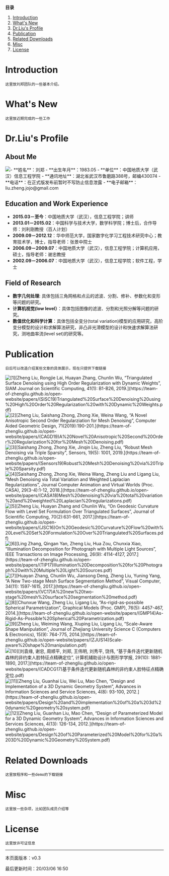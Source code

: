 **目录**
1. [Introduction](#introduction)
2. [What's New](#whats-new)
3. [Dr.Liu's Profile](#drlius-profile)
4. [Publication](#publication)
5. [Related Downloads](#related-downloads)
6. [Misc](#misc)
7. [License](#license)

# Introduction

```
这里放刘郑团队的一些基本介绍。
```

# What's New

```
这里放近期完成的一些工作
```

# Dr.Liu's Profile

## About Me <!-- omit in toc -->

<img style="float:left;" src="https://team-of-zhengliu.github.io/open-website/images/1.jpg"> 
- **姓名**：刘郑
- **出生年月**：1983.05
- **单位**：中国地质大学（武汉）信息工程学院
- **通讯地址**：湖北省武汉市鲁磨路388号，邮编430074
- **电话**：在正式版发布前暂时不写防止信息泄露
- **电子邮箱**：liu.zheng.jojo@gmail.com
<div style="clear:both"></div>
  
## Education and Work Experience <!-- omit in toc -->

- **2015.03－至今**：中国地质大学（武汉），信息工程学院；讲师
- **2013.01－2015.02**：中国科学与技术大学，数学科学院；博士后，合作导师：刘利刚教授（百人计划）
- **2009.09－2012.12**：华中师范大学，国家数字化学习工程技术研究中心；教育技术学，博士，指导老师：张景中院士
- **2006.09－2009.07**：中国地质大学（武汉），信息工程学院；计算机应用，硕士，指导老师：谢忠教授
- **2002.09－2006.07**：中国地质大学（武汉），信息工程学院；软件工程，学士

## Field of Research <!-- omit in toc -->

- **数字几何处理**: 具体包括三角网格和点云的滤波、分割、修补、参数化和变形等问题的研究。
- **计算机视觉(low level）**：具体包括图像的滤波、分割和光照分解等问题的研究。
- **数值优化和科学计算**：具体包括全变分(total variation)模型的应用研究，高阶变分模型的设计和求解算法研究，非凸非光滑模型的设计和快速求解算法研究，测地曲率流(level set)的研究等。

# Publication

```
日后可以改造介绍某些文章的具体展示，现在只提供下载链接
```

<img style="float:left;" src="https://team-of-zhengliu.github.io/open-website/images/paper-2.png"> 
[1][Zheng Liu, Rongjie Lai, Huayan Zhang, Chunlin Wu, “Triangulated Surface Denoising using High Order Regularization with Dynamic Weights”, SIAM Journal on Scientific Computing, 41(1): B1-B26, 2019.](https://team-of-zhengliu.github.io/open-website/papers/(SISC19)Triangulated%20Surface%20Denoising%20using%20High%20Order%20Regularization%20with%20Dynamic%20Weights.pdf)
<div style="clear:both"></div>

<img style="float:left;" src="https://team-of-zhengliu.github.io/open-website/images/paper-2.png"> 
[2][Zheng Liu, Saishang Zhong, Zhong Xie, Weina Wang, “A Novel Anisotropic Second Order Regularziation for Mesh Denoising”, Computer Aided Geometric Design, 71(2019):190-201.](https://team-of-zhengliu.github.io/open-website/papers/(CAGD19)A%20Novel%20Anisotropic%20Second%20Order%20Regularization%20for%20Mesh%20Denoising.pdf)
<div style="clear:both"></div>

<img style="float:left;" src="https://team-of-zhengliu.github.io/open-website/images/paper-2.png"> 
[3][Saishang Zhong, Zhong Xie, Jinqin Liu, Zheng Liu, “Robust Mesh Denoising via Triple Sparsity", Sensors, 19(5): 1001, 2019.](https://team-of-zhengliu.github.io/open-website/papers/(Sensors19)Robust%20Mesh%20Denoising%20via%20Triple%20Sparsity.pdf)
<div style="clear:both"></div>

<img style="float:left;" src="https://team-of-zhengliu.github.io/open-website/images/paper-2.png"> 
[4][Saishang Zhong, Zhong Xie, Weina Wang, Zheng Liu and Ligang Liu, “Mesh Denoising via Total Variation and Weighted Laplacian Regularizations”, Journal Computer Animation and Virtual Worlds (Proc. CASA), 29(3-4):1-12, 2018.](https://team-of-zhengliu.github.io/open-website/papers/(CASA18)Mesh%20denoising%20via%20total%20variation%20and%20weighted%20Laplacian%20regularizations.pdf)
<div style="clear:both"></div>

<img style="float:left;" src="https://team-of-zhengliu.github.io/open-website/images/paper-2.png"> 
[5][Zheng Liu, Huayan Zhang and Chunlin Wu, “On Geodesic Curvature Flow with Level Set Formulation Over Triangulated Surfaces”, Journal of Scientific Computing, 70(2):631-661, 2017.](https://team-of-zhengliu.github.io/open-website/papers/(JSC16)On%20Geodesic%20Curvature%20Flow%20with%20Level%20Set%20Formulation%20Over%20Triangulated%20Surfaces.pdf)
<div style="clear:both"></div>

<img style="float:left;" src="https://team-of-zhengliu.github.io/open-website/images/paper-2.png"> 
[6][Ling Zhang, Qingan Yan, Zheng Liu, Hua Zou, Chunxia Xiao, “Illumination Decomposition for Photograph with Multiple Light Sources”, IEEE Transactions on Image Processing, 26(9): 4114-4127, 2017.](https://team-of-zhengliu.github.io/open-website/papers/(TIP17)Illumination%20Decomposition%20for%20Photograph%20with%20Multiple%20Light%20Sources.pdf)
<div style="clear:both"></div>

<img style="float:left;" src="https://team-of-zhengliu.github.io/open-website/images/paper-2.png"> 
[7][Huayan Zhang, Chunlin Wu, Jiansong Deng, Zheng Liu, Yuning Yang, “A New Two-stage Mesh Surface Segmentation Method”, Visual Computer, 34(11): 1597-1615, 2017.](https://team-of-zhengliu.github.io/open-website/papers/(VC17)A%20new%20two-stage%20mesh%20surface%20segmentation%20method.pdf)
<div style="clear:both"></div>

<img style="float:left;" src="https://team-of-zhengliu.github.io/open-website/images/paper-2.png"> 
[8][Chunxue Wang, Zheng Liu, Ligang Liu, “As-rigid-as-possible Spherical Parametrization”, Graphical Models (Proc. GMP), 76(5): 4457-467, 2014.](https://team-of-zhengliu.github.io/open-website/papers/(GMP14)As-Rigid-As-Possible%20Spherical%20Parametrization.pdf)
<div style="clear:both"></div>

<img style="float:left;" src="https://team-of-zhengliu.github.io/open-website/images/paper-2.png"> 
[9][Zheng Liu, Weiming Wang, Xiuping Liu, Ligang Liu, “Scale-Aware Shape Manipulation”, Journal of Zhejiang University Science C (Computers & Electronics), 15(9): 764-775, 2014.](https://team-of-zhengliu.github.io/open-website/papers/(ZJUS14)Scale-aware%20shape%20manipulation.pdf)
<div style="clear:both"></div>

<img style="float:left;" src="https://team-of-zhengliu.github.io/open-website/images/paper-2.png"> 
[10][刘袁缘, 谢忠, 周顺平, 刘郑, 王伟明, 刘秀平, 饶伟, “基于条件迭代更新随机森林的非约束人脸特征点精确定位”, 计算机辅助设计与图形学学报, 29(10): 1881-1890, 2017.](https://team-of-zhengliu.github.io/open-website/papers/(CADCG17)基于条件迭代更新随机森林的非约束人脸特征点精确定位.pdf)
<div style="clear:both"></div>

<img style="float:left;" src="https://team-of-zhengliu.github.io/open-website/images/paper-2.png"> 
[11][Zheng Liu, Guanhai Liu, Wei Lu, Mao Chen, “Design and Implementation of a 3D Dynamic Geometry System”, Advances in Information Sciences and Service Sciences, 4(8): 93-100, 2012.](https://team-of-zhengliu.github.io/open-website/papers/Design%20and%20implementation%20of%20a%203d%20dynamic%20geometry%20system.pdf)
<div style="clear:both"></div>

<img style="float:left;" src="https://team-of-zhengliu.github.io/open-website/images/paper-2.png"> 
[12][Zheng Liu, Guanhan Liu, Mao Chen, “Design of Parameterized Model for a 3D Dynamic Geometry System”, Advances in Information Sciences and Services Sciences, 4(13): 126-134, 2012.](https://team-of-zhengliu.github.io/open-website/papers/Design%20of%20Parameterized%20Model%20for%20a%203D%20Dynamic%20Geometry%20System.pdf)
<div style="clear:both"></div>

# Related Downloads

```
这里放程序和一些demo的下载链接
```

# Misc

```
这里放一些杂项，比如团队成员介绍等
```

# License

```
这里放许可证信息
```

---

本页面版本：v0.3

最后更新时间：20/03/06 16:50
